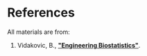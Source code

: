 # References

All materials are from:

1. Vidakovic, B., [**"Engineering Biostatistics"**](https://web.stat.tamu.edu/~brani/statbook/).